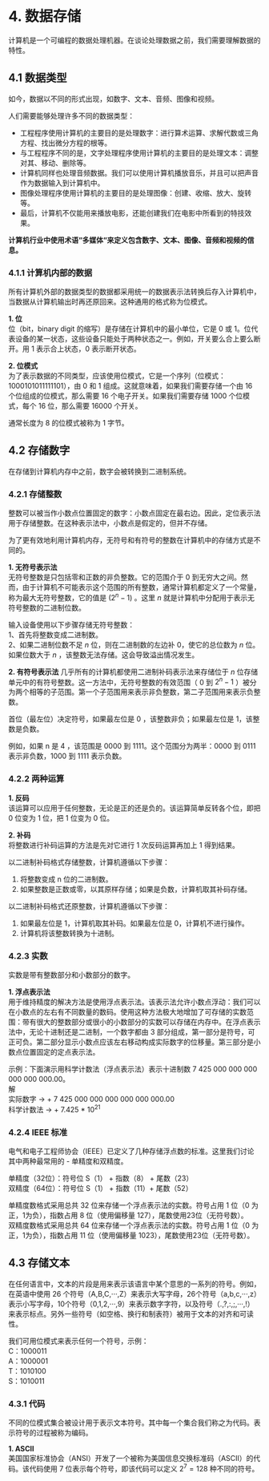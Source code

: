 # 4. 数据存储
计算机是一个可编程的数据处理机器。在谈论处理数据之前，我们需要理解数据的特性。

## 4.1 数据类型
如今，数据以不同的形式出现，如数字、文本、音频、图像和视频。

人们需要能够处理许多不同的数据类型：
* 工程程序使用计算机的主要目的是处理数字：进行算术运算、求解代数或三角方程、找出微分方程的根等。
* 与工程程序不同的是，文字处理程序使用计算机的主要目的是处理文本：调整对其、移动、删除等。
* 计算机同样也处理音频数据。我们可以使用计算机播放音乐，并且可以把声音作为数据输入到计算机中。
* 图像处理程序使用计算机的主要目的是处理图像：创建、收缩、放大、旋转等。
* 最后，计算机不仅能用来播放电影，还能创建我们在电影中所看到的特技效果。

**计算机行业中使用术语“多媒体“来定义包含数字、文本、图像、音频和视频的信息。**

### 4.1.1 计算机内部的数据
所有计算机外部的数据类型的数据都采用统一的数据表示法转换后存入计算机中，当数据从计算机输出时再还原回来。这种通用的格式称为位模式。

**1. 位**  
位（bit，binary digit 的缩写）是存储在计算机中的最小单位，它是 0 或 1。位代表设备的某一状态，这些设备只能处于两种状态之一。例如，开关要么合上要么断开。用 1 表示合上状态，0 表示断开状态。

**2. 位模式**  
为了表示数据的不同类型，应该使用位模式，它是一个序列（位模式：1000101011111101），由 0 和 1 组成。这就意味着，如果我们需要存储一个由 16 个位组成的位模式，那么需要 16 个电子开关。如果我们需要存储 1000 个位模式，每个 16 位，那么需要 16000 个开关。

通常长度为 8 的位模式被称为 1 字节。

## 4.2 存储数字
在存储到计算机内存中之前，数字会被转换到二进制系统。

### 4.2.1 存储整数
整数可以被当作小数点位置固定的数字：小数点固定在最右边。因此，定位表示法用于存储整数。在这种表示法中，小数点是假定的，但并不存储。

为了更有效地利用计算机内存，无符号和有符号的整数在计算机中的存储方式是不同的。

**1. 无符号表示法**  
无符号整数是只包括零和正数的非负整数。它的范围介于 0 到无穷大之间。然而，由于计算机不可能表示这个范围的所有整数，通常计算机都定义了一个常量，称为最大无符号整数，它的值是
$(2^n - 1)$ 。这里 $n$ 就是计算机中分配用于表示无符号整数的二进制位数。

输入设备使用以下步骤存储无符号整数：  
1、首先将整数变成二进制数。  
2、如果二进制位数不足 $n$ 位，则在二进制数的左边补 0，使它的总位数为 $n$ 位。如果位数大于 $n$ ，该整数无法存储。这会导致溢出情况发生。

**2. 有符号表示法**
几乎所有的计算机都使用二进制补码表示法来存储位于 $n$ 位存储单元中的有符号整数。这一方法中，无符号整数的有效范围（ 0 到 $2^n - 1$ ）被分为两个相等的子范围。第一个子范围用来表示非负整数，第二子范围用来表示负整数。

首位（最左位）决定符号，如果最左位是 0 ，该整数非负；如果最左位是 1，该整数是负数。

例如，如果 n 是 4 ，该范围是 0000 到 1111。这个范围分为两半：0000 到 0111 表示非负数，1000 到 1111 表示负数。

### 4.2.2 两种运算
**1. 反码**  
该运算可以应用于任何整数，无论是正的还是负的。该运算简单反转各个位，即把 0 位变为 1 位，把 1 位变为 0 位。

**2. 补码**  
将整数进行补码运算的方法是先对它进行 1 次反码运算再加上 1 得到结果。

以二进制补码格式存储整数，计算机遵循以下步骤：
1. 将整数变成 n 位的二进制数。
2. 如果整数是正数或零，以其原样存储；如果是负数，计算机取其补码存储。

以二进制补码格式还原整数，计算机遵循以下步骤：
1. 如果最左位是 1，计算机取其补码。如果最左位是 0，计算机不进行操作。
2. 计算机将该整数转换为十进制。

### 4.2.3 实数
实数是带有整数部分和小数部分的数字。

**1. 浮点表示法**  
用于维持精度的解决方法是使用浮点表示法。该表示法允许小数点浮动：我们可以在小数点的左右有不同数量的数码。使用这种方法极大地增加了可存储的实数范围：带有很大的整数部分或很小的小数部分的实数可以存储在内存中。在浮点表示法中，无论十进制还是二进制，一个数字都由 3 部分组成，第一部分是符号，可正可负。第二部分显示小数点应该左右移动构成实际数字的位移量。第三部分是小数点位置固定的定点表示法。

示例：下面演示用科学计数法（浮点表示法）表示十进制数 7 425 000 000 000 000 000 000.00。  
解  
实际数字           -> + 7 425 000 000 000 000 000 000.00  
科学计数法       -> + 7.425 * $10^{21}$

### 4.2.4 IEEE 标准
电气和电子工程师协会（IEEE）已定义了几种存储浮点数的标准。这里我们讨论其中两种最常用的 - 单精度和双精度。

单精度（32位）：符号位 S（1） + 指数（8） + 尾数（23）  
双精度（64位）：符号位 S（1） + 指数（11）+ 尾数（52）

单精度数格式采用总共 32 位来存储一个浮点表示法的实数。符号占用 1 位（0 为正，1为负），指数占用 8 位（使用偏移量 127），尾数使用23位（无符号数）。  
双精度数格式采用总共 64 位来存储一个浮点表示法的实数。符号占用 1 位（0 为正，1为负），指数占用 11 位（使用偏移量 1023），尾数使用23位（无符号数）。

## 4.3 存储文本
在任何语言中，文本的片段是用来表示该语言中某个意思的一系列的符号。例如，在英语中使用 26 个符号（A,B,C,···,Z）来表示大写字母，26个符号（a,b,c,···,z）表示小写字母，10个符号（0,1,2,···,9）来表示数字字符，以及符号（.,?,:,;,···,!）来表示标点。另外一些符号（如空格、换行和制表符）被用于文本的对齐和可读性。

我们可用位模式来表示任何一个符号，示例：  
C：1000011  
A：1000001  
T：1010100  
S：1010011  

### 4.3.1 代码
不同的位模式集合被设计用于表示文本符号。其中每一个集合我们称之为代码。表示符号的过程被称为编码。

**1. ASCII**  
美国国家标准协会（ANSI）开发了一个被称为美国信息交换标准码（ASCII）的代码。该代码使用 7 位表示每个符号，即该代码可以定义 $2^7 = 128$ 种不同的符号。